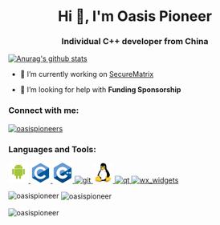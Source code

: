 <h1 align="center">Hi 👋, I'm Oasis Pioneer</h1>
<h3 align="center">Individual C++ developer from China</h3>

[![Anurag's github stats](https://github-readme-stats.vercel.app/api?username=OasisPioneer)](https://github.com/anuraghazra/github-readme-stats)


- 🔭 I’m currently working on [SecureMatrix](https://github.com/OasisPioneer/SecureMatrix)

- 🤝 I’m looking for help with **Funding Sponsorship**

<h3 align="left">Connect with me:</h3>
<p align="left">
<a href="https://twitter.com/oasispioneers" target="blank"><img align="center" src="https://raw.githubusercontent.com/rahuldkjain/github-profile-readme-generator/master/src/images/icons/Social/twitter.svg" alt="oasispioneers" height="30" width="40" /></a>
</p>

<h3 align="left">Languages and Tools:</h3>
<p align="left"> <a href="https://developer.android.com" target="_blank" rel="noreferrer"> <img src="https://raw.githubusercontent.com/devicons/devicon/master/icons/android/android-original-wordmark.svg" alt="android" width="40" height="40"/> </a> <a href="https://www.cprogramming.com/" target="_blank" rel="noreferrer"> <img src="https://raw.githubusercontent.com/devicons/devicon/master/icons/c/c-original.svg" alt="c" width="40" height="40"/> </a> <a href="https://www.w3schools.com/cpp/" target="_blank" rel="noreferrer"> <img src="https://raw.githubusercontent.com/devicons/devicon/master/icons/cplusplus/cplusplus-original.svg" alt="cplusplus" width="40" height="40"/> </a> <a href="https://git-scm.com/" target="_blank" rel="noreferrer"> <img src="https://www.vectorlogo.zone/logos/git-scm/git-scm-icon.svg" alt="git" width="40" height="40"/> </a> <a href="https://www.linux.org/" target="_blank" rel="noreferrer"> <img src="https://raw.githubusercontent.com/devicons/devicon/master/icons/linux/linux-original.svg" alt="linux" width="40" height="40"/> </a> <a href="https://www.qt.io/" target="_blank" rel="noreferrer"> <img src="https://upload.wikimedia.org/wikipedia/commons/0/0b/Qt_logo_2016.svg" alt="qt" width="40" height="40"/> </a> <a href="https://www.wxwidgets.org/" target="_blank" rel="noreferrer"> <img src="https://upload.wikimedia.org/wikipedia/commons/b/bb/WxWidgets.svg" alt="wx_widgets" width="40" height="40"/> </a> </p>

<p><img align="left" src="https://github-readme-stats.vercel.app/api/top-langs?username=oasispioneer&show_icons=true&locale=en&layout=compact" alt="oasispioneer" /></p>

<p>&nbsp;<img align="center" src="https://github-readme-stats.vercel.app/api?username=oasispioneer&show_icons=true&locale=en" alt="oasispioneer" /></p>

<p><img align="center" src="https://github-readme-streak-stats.herokuapp.com/?user=oasispioneer&" alt="oasispioneer" /></p>

